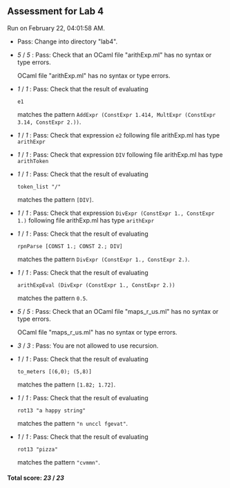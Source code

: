 ## Assessment for Lab 4

Run on February 22, 04:01:58 AM.

+ Pass: Change into directory "lab4".

+  _5_ / _5_ : Pass: Check that an OCaml file "arithExp.ml" has no syntax or type errors.

    OCaml file "arithExp.ml" has no syntax or type errors.



+  _1_ / _1_ : Pass: 
Check that the result of evaluating
   ```
   e1
   ```
   matches the pattern `AddExpr (ConstExpr 1.414, MultExpr (ConstExpr 3.14, ConstExpr 2.))`.

   




+  _1_ / _1_ : Pass: Check that expression `e2` following file arithExp.ml has type `arithExpr`

+  _1_ / _1_ : Pass: Check that expression `DIV` following file arithExp.ml has type `arithToken`

+  _1_ / _1_ : Pass: 
Check that the result of evaluating
   ```
   token_list "/"
   ```
   matches the pattern `[DIV]`.

   




+  _1_ / _1_ : Pass: Check that expression `DivExpr (ConstExpr 1., ConstExpr 1.)` following file arithExp.ml has type `arithExpr`

+  _1_ / _1_ : Pass: 
Check that the result of evaluating
   ```
   rpnParse [CONST 1.; CONST 2.; DIV]
   ```
   matches the pattern `DivExpr (ConstExpr 1., ConstExpr 2.)`.

   




+  _1_ / _1_ : Pass: 
Check that the result of evaluating
   ```
   arithExpEval (DivExpr (ConstExpr 1., ConstExpr 2.))
   ```
   matches the pattern `0.5`.

   




+  _5_ / _5_ : Pass: Check that an OCaml file "maps_r_us.ml" has no syntax or type errors.

    OCaml file "maps_r_us.ml" has no syntax or type errors.



+  _3_ / _3_ : Pass: You are not allowed to use recursion.

   



+  _1_ / _1_ : Pass: 
Check that the result of evaluating
   ```
   to_meters [(6,0); (5,8)]
   ```
   matches the pattern `[1.82; 1.72]`.

   




+  _1_ / _1_ : Pass: 
Check that the result of evaluating
   ```
   rot13 "a happy string"
   ```
   matches the pattern `"n unccl fgevat"`.

   




+  _1_ / _1_ : Pass: 
Check that the result of evaluating
   ```
   rot13 "pizza"
   ```
   matches the pattern `"cvmmn"`.

   




#### Total score: _23_ / _23_

